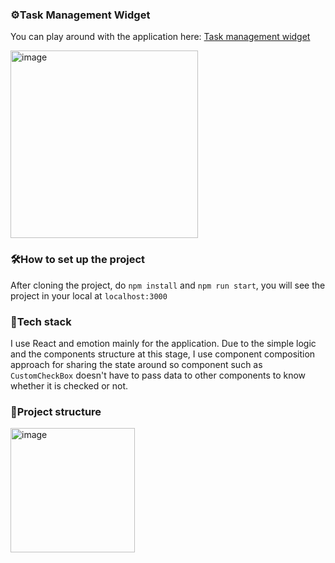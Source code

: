 

### ⚙️Task Management Widget

You can play around with the application here: [Task management widget](https://taskmanager-widget.herokuapp.com/)

<img width="300" alt="image" src="https://user-images.githubusercontent.com/42298152/213694114-3d5bd732-a219-4337-a1a0-6909ac7df0d9.png">



### 🛠️How to set up the project

After cloning the project, do `npm install` and `npm run start`, you will see the project in your local at `localhost:3000`

### 🤖Tech stack

I use React and emotion mainly for the application.
Due to the simple logic and the components structure at this stage, I use component composition approach for sharing the state around so component such as `CustomCheckBox` doesn't have to pass data to other components to know whether it is checked or not.

### 🧵Project structure

<img width="199" alt="image" src="https://user-images.githubusercontent.com/42298152/213691283-c92ec2c0-a502-4db5-873e-cc9afebf5163.png">

